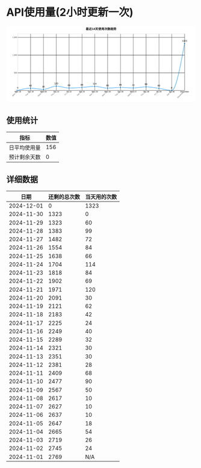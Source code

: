 # API使用量(2小时更新一次)



 ![走势图](./chart.svg)

## 使用统计

| 指标 | 数值 |
|------|------|
| 日平均使用量 | 156 |
| 预计剩余天数 | 0 |

## 详细数据

| 日期 | 还剩的总次数 | 当天用的次数 |
|------|------------|-------------|
| 2024-12-01 | 0 | 1323 |
| 2024-11-30 | 1323 | 0 |
| 2024-11-29 | 1323 | 60 |
| 2024-11-28 | 1383 | 99 |
| 2024-11-27 | 1482 | 72 |
| 2024-11-26 | 1554 | 84 |
| 2024-11-25 | 1638 | 66 |
| 2024-11-24 | 1704 | 114 |
| 2024-11-23 | 1818 | 84 |
| 2024-11-22 | 1902 | 69 |
| 2024-11-21 | 1971 | 120 |
| 2024-11-20 | 2091 | 30 |
| 2024-11-19 | 2121 | 62 |
| 2024-11-18 | 2183 | 42 |
| 2024-11-17 | 2225 | 24 |
| 2024-11-16 | 2249 | 40 |
| 2024-11-15 | 2289 | 32 |
| 2024-11-14 | 2321 | 30 |
| 2024-11-13 | 2351 | 30 |
| 2024-11-12 | 2381 | 28 |
| 2024-11-11 | 2409 | 68 |
| 2024-11-10 | 2477 | 90 |
| 2024-11-09 | 2567 | 50 |
| 2024-11-08 | 2617 | 10 |
| 2024-11-07 | 2627 | 10 |
| 2024-11-06 | 2637 | 10 |
| 2024-11-05 | 2647 | 18 |
| 2024-11-04 | 2665 | 54 |
| 2024-11-03 | 2719 | 26 |
| 2024-11-02 | 2745 | 24 |
| 2024-11-01 | 2769 | N/A |
